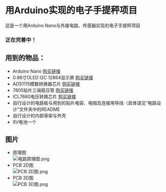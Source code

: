 # 用Arduino实现的电子手提秤项目
这是一个用Arduino Nano与外接电路、传感器实现的电子手提秤项目  
### **正在完善中！**

## 用到的物品：
+ Arduino Nano [购买链接](https://item.taobao.com/item.htm?id=557545360329&price=12-14&original_price=13.5-15.5&sourceType=item&sourceType=item&suid=a5b3a9c3-5207-4f49-90f7-ea8c470a1f2a&ut_sk=1.XYuM2uskxPEDAAa%2B4R60UI%2Fa_21646297_1588855623659.Copy.1&un=8b50689baba1586d48f3db66e42fe8f3&share_crt_v=1&spm=a2159r.13376460.0.0&sp_tk=4oK0eGRlNzFvMEZtZUnigrQ=&cpp=1&shareurl=true&short_name=h.V8A0rqD&sm=6354ff&app=chrome)
+ 0.96寸OLED I2C 12864显示屏 [购买链接](https://item.taobao.com/item.htm?spm=a230r.1.14.34.66de2171HhS42s&id=528232253877&ns=1&abbucket=13#detail)
+ ADS1115模数转换器芯片 [购买链接](https://detail.tmall.com/item.htm?spm=a230r.1.14.7.4ce12c7eIelCUD&id=601766525831&ns=1&abbucket=2)
+ 7805贴片三端稳压管 [购买链接](https://detail.tmall.com/item.htm?spm=a230r.1.14.6.5a9b303amULc3c&id=44111955001&cm_id=140105335569ed55e27b&abbucket=2)
+ ICL7660电压转换芯片 [购买链接](https://detail.tmall.com/item.htm?spm=a230r.1.14.23.71065e8aYyy5Fq&id=610882920258&ns=1&abbucket=2)
+ 自行设计的电路板与用到的贴片电容、电阻及连接用导线（具体请见“电路设计”文件夹中的README
+ 自行设计的内部骨架与外壳
+ 9V电池一个
## 图片
+ 原理图  
![电路原理图.png](https://i.loli.net/2020/06/14/5ghOpcbyziRClId.png)
+ PCB 2D图  
![PCB 2D图.png](https://i.loli.net/2020/06/14/5PX9zM2ODZHtSoc.png)
+ PCB 3D图  
![PCB 3D图.png](https://i.loli.net/2020/06/14/Ub9lL4VwWs1qQ7r.png)